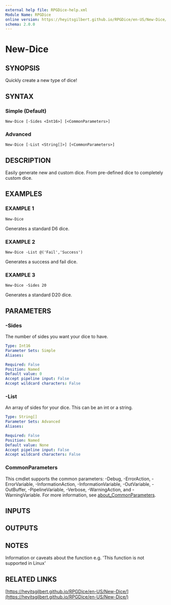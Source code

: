 ```yaml
---
external help file: RPGDice-help.xml
Module Name: RPGDice
online version: https://heyitsgilbert.github.io/RPGDice/en-US/New-Dice/
schema: 2.0.0
---
```


# New-Dice

## SYNOPSIS
Quickly create a new type of dice!

## SYNTAX

### Simple (Default)
```
New-Dice [-Sides <Int16>] [<CommonParameters>]
```

### Advanced
```
New-Dice [-List <String[]>] [<CommonParameters>]
```

## DESCRIPTION
Easily generate new and custom dice.
From pre-defined dice to completely
custom dice.

## EXAMPLES

### EXAMPLE 1
```
New-Dice
```

Generates a standard D6 dice.

### EXAMPLE 2
```
New-Dice -List @('Fail','Success')
```

Generates a success and fail dice.

### EXAMPLE 3
```
New-Dice -Sides 20
```

Generates a standard D20 dice.

## PARAMETERS

### -Sides
The number of sides you want your dice to have.

```yaml
Type: Int16
Parameter Sets: Simple
Aliases:

Required: False
Position: Named
Default value: 0
Accept pipeline input: False
Accept wildcard characters: False
```

### -List
An array of sides for your dice.
This can be an int or a string.

```yaml
Type: String[]
Parameter Sets: Advanced
Aliases:

Required: False
Position: Named
Default value: None
Accept pipeline input: False
Accept wildcard characters: False
```

### CommonParameters
This cmdlet supports the common parameters: -Debug, -ErrorAction, -ErrorVariable, -InformationAction, -InformationVariable, -OutVariable, -OutBuffer, -PipelineVariable, -Verbose, -WarningAction, and -WarningVariable. For more information, see [about_CommonParameters](http://go.microsoft.com/fwlink/?LinkID=113216).

## INPUTS

## OUTPUTS

## NOTES
Information or caveats about the function e.g.
'This function is not supported in Linux'

## RELATED LINKS

[https://heyitsgilbert.github.io/RPGDice/en-US/New-Dice/](https://heyitsgilbert.github.io/RPGDice/en-US/New-Dice/)

